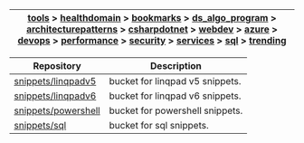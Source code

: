 | [tools](/tools/tools.md) > [healthdomain](healthdomain/healthdomain.md) > [bookmarks](bookmarks/bookmarks.md) > [ds_algo_program](ds_algo_program/ds_algo_program.md) > [architecturepatterns](architecturepatterns/architecturepatterns.md) > [csharpdotnet](csharpdotnet/csharpdotnet.md) > [webdev](webdev/webdev.md) > [azure](azure/azure.md) > [devops](devops/devops.md) > [performance](performance/performance.md) > [security](security/security.md) > [services](services/services.md) > [sql](sql/sql.md) > [trending](trending/trending.md) |
| --- |

| **Repository** | **Description**  | 
| --- | --- |
| [snippets/linqpadv5](https://dev.azure.com/wingstofly/_git/prepare?path=/snippets/linqpadv5) | bucket for linqpad v5 snippets. |
| [snippets/linqpadv6](https://dev.azure.com/wingstofly/_git/prepare?path=/snippets/linqpadv6) | bucket for linqpad v6 snippets. |
| [snippets/powershell](https://dev.azure.com/wingstofly/_git/prepare?path=/snippets/powershell) | bucket for powershell snippets. |
| [snippets/sql](https://dev.azure.com/wingstofly/_git/prepare?path=/snippets/sql) | bucket for sql snippets. |